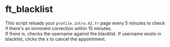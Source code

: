 # ft_blacklist  
This script reloads your ```profile.intra.42.fr``` page every 5 minutes to check if there's an imminent correction within 15 minutes.  
If there is, checks the username against the blacklist. If username exists in blacklist, clicks the x to cancel the appointment. 
